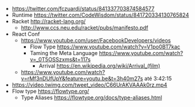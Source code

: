 
- https://twitter.com/fczuardi/status/841337703874584577
- Runtime https://twitter.com/CodeWisdom/status/841720334130765824
- Racket http://racket-lang.org/
  - http://www.ccs.neu.edu/racket/pubs/manifesto.pdf
- React Conf
  - https://www.youtube.com/user/FacebookDevelopers/videos
    - Flow Type https://www.youtube.com/watch?v=V1po0BT7kac
    - Taming the Meta Language https://www.youtube.com/watch?v=_0T5OSSzxms&t=117s
      - Arrival https://en.wikipedia.org/wiki/Arrival_(film)
  - https://www.youtube.com/watch?v=rMf3nDUfUpY&feature=youtu.be&t=3h40m27s até 3:42:15
- https://video.twimg.com/tweet_video/C66UrAKVAAAk0rz.mp4
- Flow type https://flowtype.org/
  - Type Aliases https://flowtype.org/docs/type-aliases.html
